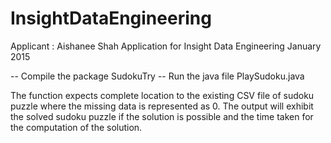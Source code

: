InsightDataEngineering
======================


Applicant : Aishanee Shah
Application for Insight Data Engineering January 2015

-- Compile the package SudokuTry
-- Run the java file PlaySudoku.java

The function expects complete location to the existing CSV file of sudoku puzzle where the missing data is represented as 0. The output will exhibit the solved sudoku puzzle if the solution is possible and the time taken for the computation of the solution.
